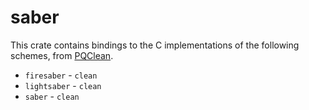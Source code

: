 # saber

This crate contains bindings to the C implementations of the following schemes, from [PQClean][pqc].

 * ``firesaber`` - ``clean``
 * ``lightsaber`` - ``clean``
 * ``saber`` - ``clean``


[pqc]: https://github.com/PQClean/PQClean/